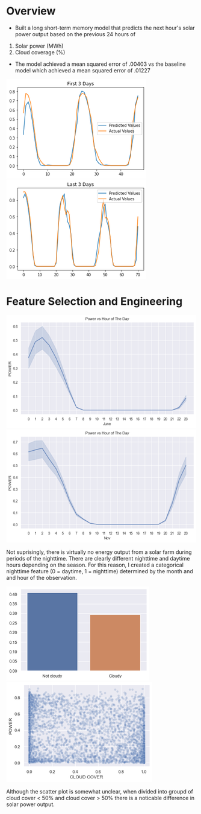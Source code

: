 # Overview

* Built a long short-term memory model that predicts the next hour's solar power output based on the previous 24 hours of 
1. Solar power (MWh)
3. Cloud coverage (%)

* The model achieved a mean squared error of .00403 vs the baseline model which achieved a mean squared error of .01227

![](https://github.com/kalewelsh/Solar-Energy-Forecasting/blob/main/first_3_days.png)
![](https://github.com/kalewelsh/Solar-Energy-Forecasting/blob/main/last_3_days.png)

# Feature Selection and Engineering


<img src="https://github.com/kalewelsh/Solar-Energy-Forecasting/blob/main/June.png" width="600" height="300"> <img src="https://github.com/kalewelsh/Solar-Energy-Forecasting/blob/main/Nov.png" width="600" height="300">


Not suprisingly, there is virtually no energy output from a solar farm during periods of the nighttime. There are clearly different nighttime and daytime hours depending on the season. For this reason, I created a categorical nighttime feature (0 = daytime, 1 = nighttime) determined by the month and and hour of the observation. 

![](https://github.com/kalewelsh/Solar-Energy-Forecasting/blob/main/Cloudy%20vs%20not%20cloudy.png)
![](https://github.com/kalewelsh/Solar-Energy-Forecasting/blob/main/cloud%20cover%20scatter.png)

Although the scatter plot is somewhat unclear, when divided into groupd of cloud cover < 50% and cloud cover > 50% there is a noticable difference in solar power output. 
